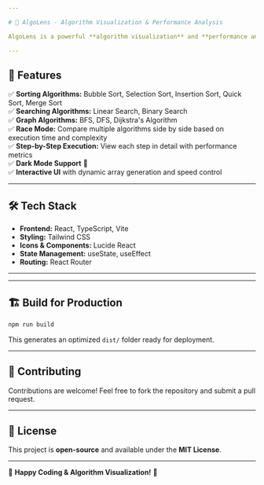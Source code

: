 ```yaml
---

# 🚀 AlgoLens - Algorithm Visualization & Performance Analysis  

AlgoLens is a powerful **algorithm visualization** and **performance analysis** tool built using **React, TypeScript, Tailwind CSS, and Vite**. It provides **real-time visualization** of various sorting, searching, and graph traversal algorithms, along with a **race mode** to compare their efficiency.  

---
```


## 🎯 Features  
✅ **Sorting Algorithms:** Bubble Sort, Selection Sort, Insertion Sort, Quick Sort, Merge Sort  
✅ **Searching Algorithms:** Linear Search, Binary Search  
✅ **Graph Algorithms:** BFS, DFS, Dijkstra's Algorithm  
✅ **Race Mode:** Compare multiple algorithms side by side based on execution time and complexity  
✅ **Step-by-Step Execution:** View each step in detail with performance metrics  
✅ **Dark Mode Support** 🌙  
✅ **Interactive UI** with dynamic array generation and speed control  

---

## 🛠️ Tech Stack  
- **Frontend:** React, TypeScript, Vite  
- **Styling:** Tailwind CSS  
- **Icons & Components:** Lucide React  
- **State Management:** useState, useEffect  
- **Routing:** React Router  

---


---

## 🏗️ Build for Production  
```sh
npm run build
```
This generates an optimized `dist/` folder ready for deployment.  

---

## 🤝 Contributing  
Contributions are welcome! Feel free to fork the repository and submit a pull request.  

---

## 📝 License  
This project is **open-source** and available under the **MIT License**.  

---

🚀 **Happy Coding & Algorithm Visualization!** 🎨  


